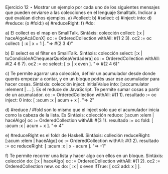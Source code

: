 Ejercicio 12 ⋆
Mostrar un ejemplo por cada uno de los siguientes mensajes que pueden enviarse a las colecciones en el lenguaje
Smalltalk. Indicar a qué evalúan dichos ejemplos.
    a) #collect:
    b) #select:
    c) #inject: into:
    d) #reduce: (o #fold:)
    e) #reduceRight:
    f) #do:

a) El collect es el map en SmallTalk.
Sintáxis: colección collect: [:x | haceAlgoAcáConX]
oc := OrderedCollection withAll: #(1 2 3).
oc2 := oc collect: [ :x | x + 1 ].  "=> #(2 3 4)"

b) El select es el filter en SmallTalk.
Sintáxis: colección select: [:x | tuCondiciónAChequearQueSeaVerdadera]
oc := OrderedCollection withAll: #(2 4 6 7).
oc2 := oc select: [ :x | x even ].  "=> #(2 4 6)"

c) Te permite agarrar una colección, definir un acumulador desde donde querés empezar a contar, y en un bloque podés usar ese acumulador para hacer cosas.
Sintáxis: colección inject: initialValue into: [:accumulator :element | ... ]. Es el reduce de JavaScript. Te permite sumar cosas a partir de un acumulador.
oc := OrderedCollection withAll: #(1 1).
resultado := oc inject: 0 into: [ :acum :x | acum + x ].  "=> 2"

d) #reduce / #fold son lo mismo que el inject solo que el acumulador inicia como la cabeza de la lista. Es
Sintáxis: colección reduce: [:acum :elem | hacéAlgo]
oc := OrderedCollection withAll: #(3 1).
resultado := oc fold: [ :acum :x | acum + x ].  "=> 4"

e) #reduceRight es el foldr de Haskell. 
Sintáxis: colleción reduceRight: [:acum :elem | hacéAlgo]
oc := OrderedCollection withAll: #(1 2).
resultado := oc reduceRight: [ :acum :x | x - acum ].  "=> -1"

f) Te permite recorrer una lista y hacer algo con ellos en un bloque.
Sintáxis: colección do: [:x | haceAlgo]
oc := OrderedCollection withAll: #(1 2).
oc2 := OrderedCollection new.
oc do: [ :x | x even ifTrue: [ oc2 add: x ] ].



